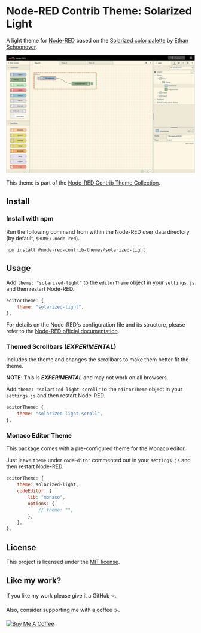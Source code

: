 # Node-RED Contrib Theme: Solarized Light

A light theme for [Node-RED][node-red] based on the [Solarized color palette][solarized] by [Ethan Schoonover][schoonover].

![screenshot](https://raw.githubusercontent.com/node-red-contrib-themes/solarized-light/master/images/screenshot.png)

This theme is part of the [Node-RED Contrib Theme Collection][theme-collection].

## Install

### Install with npm

Run the following command from within the Node-RED user data directory (by default, `$HOME/.node-red`).

```shell
npm install @node-red-contrib-themes/solarized-light
```

## Usage

Add `theme: "solarized-light"` to the `editorTheme` object in your `settings.js` and then restart Node-RED.

```js
editorTheme: {
    theme: "solarized-light",
},
```

For details on the Node-RED's configuration file and its structure, please refer to the [Node-RED official documentation][node-red-doc].

### Themed Scrollbars (*EXPERIMENTAL*)

Includes the theme and changes the scrollbars to make them better fit the theme.

**NOTE**: This is ***EXPERIMENTAL*** and may not work on all browsers.

Add `theme: "solarized-light-scroll"` to the `editorTheme` object in your `settings.js` and then restart Node-RED.

```js
editorTheme: {
    theme: "solarized-light-scroll",
},
```

### Monaco Editor Theme

This package comes with a pre-configured theme for the Monaco editor.

Just leave `theme` under `codeEditor` commented out in your `settings.js` and then restart Node-RED.

```js
editorTheme: {
    theme: solarized-light,
    codeEditor: {
        lib: "monaco",
        options: {
            // theme: "",
        },
    },
},
```

## License

This project is licensed under the [MIT license][license].

## Like my work?

If you like my work please give it a GitHub ⭐️.

Also, consider supporting me with a coffee ☕.

<a href="https://www.buymeacoffee.com/mbonani" target="_blank"><img src="https://cdn.buymeacoffee.com/buttons/v2/default-red.png" alt="Buy Me A Coffee" height="60px"></a>

[license]: LICENSE
[node-red-doc]: https://nodered.org/docs/user-guide/runtime/configuration#editor-themes
[node-red]: https://nodered.org/
[schoonover]: https://ethanschoonover.com
[solarized]: https://ethanschoonover.com/solarized/
[theme-collection]: https://www.npmjs.com/package/@node-red-contrib-themes/theme-collection

